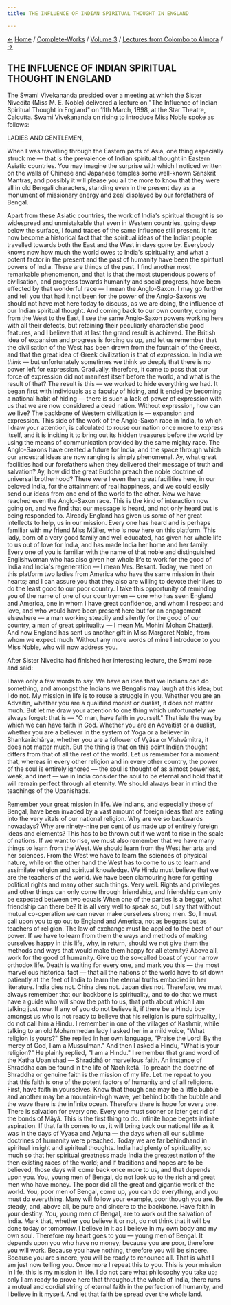 ```yaml
---
title: THE INFLUENCE OF INDIAN SPIRITUAL THOUGHT IN ENGLAND

---
```

<div>

[←](vedantism_2.htm) [Home](../../../index.htm) /
[Complete-Works](../../complete_works.htm) / [Volume
3](../volume_3_contents.htm) / [Lectures from Colombo to
Almora](lectures_from_colombo_to_almora_contents.htm)
/ [→](sannyasa_its_ideal_and_practice.htm)

  

## THE INFLUENCE OF INDIAN SPIRITUAL THOUGHT IN ENGLAND

The Swami Vivekananda presided over a meeting at which the Sister
Nivedita (Miss M. E. Noble) delivered a lecture on "The Influence of
Indian Spiritual Thought in England" on 11th March, 1898, at the Star
Theatre, Calcutta. Swami Vivekananda on rising to introduce Miss Noble
spoke as follows:

LADIES AND GENTLEMEN,

When I was travelling through the Eastern parts of Asia, one thing
especially struck me — that is the prevalence of Indian spiritual
thought in Eastern Asiatic countries. You may imagine the surprise with
which I noticed written on the walls of Chinese and Japanese temples
some well-known Sanskrit Mantras, and possibly it will please you all
the more to know that they were all in old Bengali characters, standing
even in the present day as a monument of missionary energy and zeal
displayed by our forefathers of Bengal.

Apart from these Asiatic countries, the work of India's spiritual
thought is so widespread and unmistakable that even in Western
countries, going deep below the surface, I found traces of the same
influence still present. It has now become a historical fact that the
spiritual ideas of the Indian people travelled towards both the East and
the West in days gone by. Everybody knows now how much the world owes to
India's spirituality, and what a potent factor in the present and the
past of humanity have been the spiritual powers of India. These are
things of the past. I find another most remarkable phenomenon, and that
is that the most stupendous powers of civilisation, and progress towards
humanity and social progress, have been effected by that wonderful race
— I mean the Anglo-Saxon. I may go further and tell you that had it not
been for the power of the Anglo-Saxons we should not have met here today
to discuss, as we are doing, the influence of our Indian spiritual
thought. And coming back to our own country, coming from the West to the
East, I see the same Anglo-Saxon powers working here with all their
defects, but retaining their peculiarly characteristic good features,
and I believe that at last the grand result is achieved. The British
idea of expansion and progress is forcing us up, and let us remember
that the civilisation of the West has been drawn from the fountain of
the Greeks, and that the great idea of Greek civilization is that of
*expression*. In India we *think* — but unfortunately sometimes we think
so deeply that there is no power left for expression. Gradually,
therefore, it came to pass that our force of expression did not manifest
itself before the world, and what is the result of that? The result is
this — we worked to hide everything we had. It began first with
individuals as a faculty of hiding, and it ended by becoming a national
habit of hiding — there is such a lack of power of expression with us
that we are now considered a dead nation. Without expression, how can we
live? The backbone of Western civilization is — expansion and
expression. This side of the work of the Anglo-Saxon race in India, to
which I draw your attention, is calculated to rouse our nation once more
to express itself, and it is inciting it to bring out its hidden
treasures before the world by using the means of communication provided
by the same mighty race. The Anglo-Saxons have created a future for
India, and the space through which our ancestral ideas are now ranging
is simply phenomenal. Ay, what great facilities had our forefathers when
they delivered their message of truth and salvation? Ay, how did the
great Buddha preach the noble doctrine of universal brotherhood? There
were I even then great facilities here, in our beloved India, for the
attainment of real happiness, and we could easily send our ideas from
one end of the world to the other. Now we have reached even the
Anglo-Saxon race. This is the kind of interaction now going on, and we
find that our message is heard, and not only heard but is being
responded to. Already England has given us some of her great intellects
to help, us in our mission. Every one has heard and is perhaps familiar
with my friend Miss Müller, who is now here on this platform. This lady,
born of a very good family and well educated, has given her whole life
to us out of love for India, and has made India her home and her family.
Every one of you is familiar with the name of that noble and
distinguished Englishwoman who has also given her whole life to work for
the good of India and India's regeneration — I mean Mrs. Besant. Today,
we meet on this platform two ladies from America who have the same
mission in their hearts; and I can assure you that they also are willing
to devote their lives to do the least good to our poor country. I take
this opportunity of reminding you of the name of one of our countrymen —
one who has seen England and America, one in whom I have great
confidence, and whom I respect and love, and who would have been present
here but for an engagement elsewhere — a man working steadily and
silently for the good of our country, a man of great spirituality — I
mean Mr. Mohini Mohan Chatterji. And now England has sent us another
gift in Miss Margaret Noble, from whom we expect much. Without any more
words of mine I introduce to you Miss Noble, who will now address you.

After Sister Nivedita had finished her interesting lecture, the Swami
rose and said:

I have only a few words to say. We have an idea that we Indians can do
something, and amongst the Indians we Bengalis may laugh at this idea;
but I do not. My mission in life is to rouse a struggle in you. Whether
you are an Advaitin, whether you are a qualified monist or dualist, it
does not matter much. But let me draw your attention to one thing which
unfortunately we always forget: that is — "O man, have faith in
yourself." That isle the way by which we can have faith in God. Whether
you are an Advaitist or a dualist, whether you are a believer in the
system of Yoga or a believer in Shankarâchârya, whether you are a
follower of Vyâsa or Vishvâmitra, it does not matter much. But the thing
is that on this point Indian thought differs from that of all the rest
of the world. Let us remember for a moment that, whereas in every other
religion and in every other country, the power of the soul is entirely
ignored — the soul is thought of as almost powerless, weak, and inert —
we in India consider the soul to be eternal and hold that it will remain
perfect through all eternity. We should always bear in mind the
teachings of the Upanishads.

Remember your great mission in life. We Indians, and especially those of
Bengal, have been invaded by a vast amount of foreign ideas that are
eating into the very vitals of our national religion. Why are we so
backwards nowadays? Why are ninety-nine per cent of us made up of
entirely foreign ideas and elements? This has to be thrown out if we
want to rise in the scale of nations. If we want to rise, we must also
remember that we have many things to learn from the West. We should
learn from the West her arts and her sciences. From the West we have to
learn the sciences of physical nature, while on the other hand the West
has to come to us to learn and assimilate religion and spiritual
knowledge. We Hindu must believe that we are the teachers of the world.
We have been clamouring here for getting political rights and many other
such things. Very well. Rights and privileges and other things can only
come through friendship, and friendship can only be expected between two
equals When one of the parties is a beggar, what friendship can there
be? It is all very well to speak so, but I say that without mutual
co-operation we can never make ourselves strong men. So, I must call
upon you to go out to England and America, not as beggars but as
teachers of religion. The law of exchange must be applied to the best of
our power. If we have to learn from them the ways and methods of making
ourselves happy in this life, why, in return, should we not give them
the methods and ways that would make them happy for all eternity? Above
all, work for the good of humanity. Give up the so-called boast of your
narrow orthodox life. Death is waiting for every one, and mark you this
— the most marvellous historical fact — that all the nations of the
world have to sit down patiently at the feet of India to learn the
eternal truths embodied in her literature. India dies not. China dies
not. Japan dies not. Therefore, we must always remember that our
backbone is spirituality, and to do that we must have a guide who will
show the path to us, that path about which I am talking just now. If any
of you do not believe it, if there be a Hindu boy amongst us who is not
ready to believe that his religion is pure spirituality, I do not call
him a Hindu. I remember in one of the villages of Kashmir, while talking
to an old Mohammedan lady I asked her in a mild voice, "What religion is
yours?" She replied in her own language, "Praise the Lord! By the mercy
of God, I am a Mussulman." And then I asked a Hindu, "What is your
religion?" He plainly replied, "I am a Hindu." I remember that grand
word of the Katha Upanishad — Shraddhâ or marvellous faith. An instance
of Shraddha can be found in the life of Nachiketâ. To preach the
doctrine of Shraddha or genuine faith is the mission of my life. Let me
repeat to you that this faith is one of the potent factors of humanity
and of all religions. First, have faith in yourselves. Know that though
one may be a little bubble and another may be a mountain-high wave, yet
behind both the bubble and the wave there is the infinite ocean.
Therefore there is hope for every one. There is salvation for every one.
Every one must sooner or later get rid of the bonds of Mâyâ. This is the
first thing to do. Infinite hope begets infinite aspiration. If that
faith comes to us, it will bring back our national life as it was in the
days of Vyasa and Arjuna — the days when all our sublime doctrines of
humanity were preached. Today we are far behindhand in spiritual insight
and spiritual thoughts. India had plenty of spirituality, so much so
that her spiritual greatness made India the greatest nation of the then
existing races of the world; and if traditions and hopes are to be
believed, those days will come back once more to us, and that depends
upon you. You, young men of Bengal, do not look up to the rich and great
men who have money. The poor did all the great and gigantic work of the
world. You, poor men of Bengal, come up, you can do everything, and you
must do everything. Many will follow your example, poor though you are.
Be steady, and, above all, be pure and sincere to the back­bone. Have
faith in your destiny. You, young men of Bengal, are to work out the
salvation of India. Mark that, whether you believe it or not, do not
think that it will be done today or tomorrow. I believe in it as I
believe in my own body and my own soul. Therefore my heart goes to you —
young men of Bengal. It depends upon you who have no money; because you
are poor, therefore you will work. Because you have nothing, therefore
you will be sincere. Because you are sincere, you will be ready to
renounce all. That is what I am just now telling you. Once more I repeat
this to you. This is your mission in life, this is my mission in life. I
do not care what philosophy you take up; only I am ready to prove here
that throughout the whole of India, there runs a mutual and cordial
string of eternal faith in the perfection of humanity, and I believe in
it myself. And let that faith be spread over the whole land.

</div>
